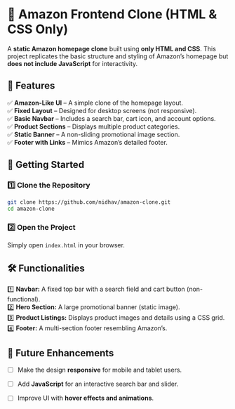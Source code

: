 # **🛒 Amazon Frontend Clone (HTML & CSS Only)**  

A **static Amazon homepage clone** built using **only HTML and CSS**. This project replicates the basic structure and styling of Amazon’s homepage but **does not include JavaScript** for interactivity.  

## **🌟 Features**  

✅ **Amazon-Like UI** – A simple clone of the homepage layout.  
✅ **Fixed Layout** – Designed for desktop screens (not responsive).  
✅ **Basic Navbar** – Includes a search bar, cart icon, and account options.  
✅ **Product Sections** – Displays multiple product categories.  
✅ **Static Banner** – A non-sliding promotional image section.  
✅ **Footer with Links** – Mimics Amazon’s detailed footer.  


## **🚀 Getting Started**  

### **1️⃣ Clone the Repository**  
```bash
git clone https://github.com/nidhav/amazon-clone.git
cd amazon-clone
```

### **2️⃣ Open the Project**  
Simply open `index.html` in your browser.  

## **🛠️ Functionalities**  

1️⃣ **Navbar:** A fixed top bar with a search field and cart button (non-functional).  
2️⃣ **Hero Section:** A large promotional banner (static image).  
3️⃣ **Product Listings:** Displays product images and details using a CSS grid.  
4️⃣ **Footer:** A multi-section footer resembling Amazon’s.  

## **📌 Future Enhancements**  

- [ ] Make the design **responsive** for mobile and tablet users.  
- [ ] Add **JavaScript** for an interactive search bar and slider.  
- [ ] Improve UI with **hover effects and animations**.  


